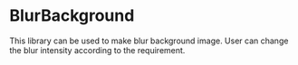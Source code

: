# BlurBackground
This library can be used to make blur background image. User can change the blur intensity according to the requirement.
